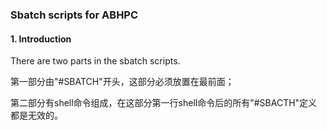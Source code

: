 ### Sbatch scripts for ABHPC

#### 1. Introduction

There are two parts in the sbatch scripts.

第一部分由"#SBATCH"开头，这部分必须放置在最前面；

第二部分有shell命令组成，在这部分第一行shell命令后的所有"#SBACTH"定义都是无效的。
